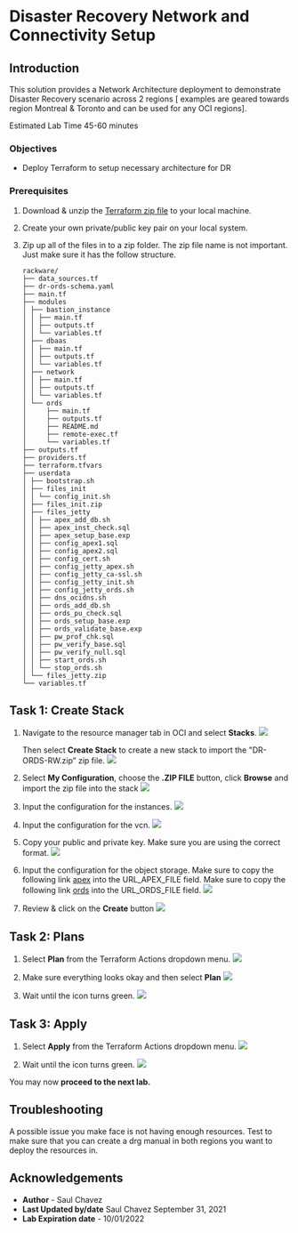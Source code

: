 # Disaster Recovery Network and Connectivity Setup
## Introduction
This solution provides a Network Architecture deployment to demonstrate Disaster Recovery scenario across 2 regions [ examples are geared towards region Montreal & Toronto and can be used for any OCI regions].

Estimated Lab Time 45-60 minutes


### Objectives
- Deploy Terraform to setup necessary architecture for DR

### Prerequisites
1. Download & unzip the [Terraform zip file](https://objectstorage.us-ashburn-1.oraclecloud.com/p/El0bKQBM-DFwTxp7p6YigKkTR6IoVJLCJRvUh6vgI7dMOdKXG9ULl0aAhwhzWBv5/n/c4u04/b/solutions-library/o/DR-ORDS-RW-Master-v2.zip) to your local machine.

2.  Create your own private/public key pair on your local system.
3.  Zip up all of the files in to a zip folder. The zip file name is not important.
    Just make sure it has the follow structure.
    
        rackware/
        ├── data_sources.tf
        ├── dr-ords-schema.yaml
        ├── main.tf
        ├── modules
        │ ├── bastion_instance
        │ │ ├── main.tf
        │ │ ├── outputs.tf
        │ │ └── variables.tf
        │ ├── dbaas
        │ │ ├── main.tf
        │ │ ├── outputs.tf
        │ │ └── variables.tf
        │ ├── network
        │ │ ├── main.tf
        │ │ ├── outputs.tf
        │ │ └── variables.tf
        │ └── ords
        │     ├── main.tf
        │     ├── outputs.tf
        │     ├── README.md
        │     ├── remote-exec.tf
        │     └── variables.tf
        ├── outputs.tf
        ├── providers.tf
        ├── terraform.tfvars
        ├── userdata
        │ ├── bootstrap.sh
        │ ├── files_init
        │ │ └── config_init.sh
        │ ├── files_init.zip
        │ ├── files_jetty
        │ │ ├── apex_add_db.sh
        │ │ ├── apex_inst_check.sql
        │ │ ├── apex_setup_base.exp
        │ │ ├── config_apex1.sql
        │ │ ├── config_apex2.sql
        │ │ ├── config_cert.sh
        │ │ ├── config_jetty_apex.sh
        │ │ ├── config_jetty_ca-ssl.sh
        │ │ ├── config_jetty_init.sh
        │ │ ├── config_jetty_ords.sh
        │ │ ├── dns_ocidns.sh
        │ │ ├── ords_add_db.sh
        │ │ ├── ords_pu_check.sql
        │ │ ├── ords_setup_base.exp
        │ │ ├── ords_validate_base.exp
        │ │ ├── pw_prof_chk.sql
        │ │ ├── pw_verify_base.sql
        │ │ ├── pw_verify_null.sql
        │ │ ├── start_ords.sh
        │ │ └── stop_ords.sh
        │ └── files_jetty.zip
        └── variables.tf

    
## Task 1: Create Stack    
1. Navigate to the resource manager tab in OCI and select **Stacks**. 
    ![](./images/select-stacks.png)

    Then select **Create Stack** to create a new stack to import the "DR-ORDS-RW.zip” zip file.
    ![](./images/create-stack.png)

2. Select **My Configuration**, choose the **.ZIP FILE** button, click **Browse** and import the zip file into the stack 
    ![](./images/stack-info.png)

3. Input the configuration for the instances.
    ![](./images/ResourceManager-Input-Basic.PNG)

4. Input the configuration for the vcn.
    ![](./images/ResourceManager-Network.PNG)

5. Copy your public and private key. Make sure you are using the correct format.
    ![](./images/ResourceManager-Keys.PNG)

6. Input the configuration for the object storage. Make sure to copy the following link [apex](https://objectstorage.us-ashburn-1.oraclecloud.com/p/uoRIkmmXSSb2SI4Hfil6fHWfw4b_9Z1Ln4iEmfzNHJQNGtAMfP_Y8EHYBraPrW3A/n/c4u04/b/solutions-library/o/apex_20.1.zip) into the URL\_APEX\_FILE field.
   Make sure to copy the following link [ords](https://objectstorage.us-ashburn-1.oraclecloud.com/p/nZNTd1Figtx0Mcngl8lvJrO7K8WPIdPsA2To4lr_KaQmJQzAWrt4eDMWVkUMsHhU/n/c4u04/b/solutions-library/o/ords.war) into the URL\_ORDS\_FILE field.
    ![](./images/ResourceManager-ObjectStorage.PNG)

7. Review & click on the **Create** button
    ![](./images/ResourceManager-Review.PNG)

## Task 2: Plans

1.  Select **Plan** from the Terraform Actions dropdown menu.
    ![](./images/ResourceManager-Plan-2.PNG)

2.  Make sure everything looks okay and then select **Plan**
    ![](./images/ResourceManager-Plan-3.PNG)

3.  Wait until the icon turns green.
    ![](./images/ResourceManager-Plan-4.PNG)

## Task 3: Apply

1.  Select **Apply** from the Terraform Actions dropdown menu.
    ![](./images/ResourceManager-Apply-1.PNG)

2.  Wait until the icon turns green.
    ![](./images/ResourceManager-Apply-2.PNG)


You may now **proceed to the next lab.**

## Troubleshooting
   A possible issue you make face is not having enough resources. Test to make sure 
   that you can create a drg manual in both regions you want to deploy the resources
   in.

## Acknowledgements
- **Author** - Saul Chavez
- **Last Updated by/date** Saul Chavez September 31, 2021
- **Lab Expiration date** - 10/01/2022



